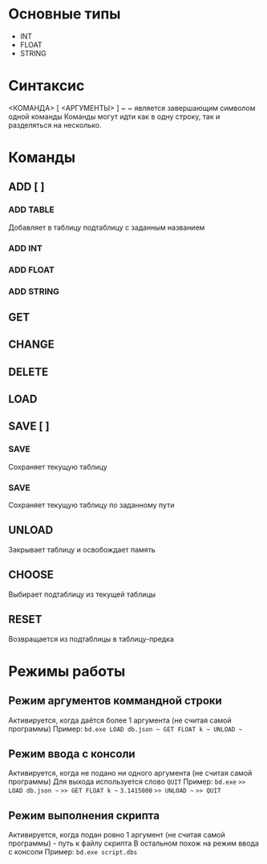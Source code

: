 # Основные типы
* INT
* FLOAT
* STRING

# Синтаксис
<КОМАНДА> [ <АРГУМЕНТЫ> ] ~
~ является завершающим символом одной команды
Команды могут идти как в одну строку, так и разделяться на несколько.

# Команды
## ADD <TYPE> <NAME> [ <VALUE> ]

### ADD TABLE <NAME>  
Добавляет в таблицу подтаблицу с заданным названием

### ADD INT <NAME> <VALUE>
### ADD FLOAT <NAME> <VALUE>
### ADD STRING <NAME> <VALUE>

## GET <TYPE> <NAME>

## CHANGE <TYPE> <NAME> <NEWALUE>

## DELETE <NAME>

## LOAD <FILENAME>

## SAVE [ <FILENAME> ]

### SAVE
Сохраняет текущую таблицу

### SAVE <FILENAME>
Сохраняет текущую таблицу по заданному пути

## UNLOAD
Закрывает таблицу и освобождает память

## CHOOSE <NAME>
Выбирает подтаблицу из текущей таблицы

## RESET
Возвращается из подтаблицы в таблицу-предка


# Режимы работы

## Режим аргументов коммандной строки
Активируется, когда даётся более 1 аргумента (не считая самой программы)
Пример: 
```bd.exe LOAD db.json ~ GET FLOAT k ~ UNLOAD ~```

## Режим ввода с консоли
Активируется, когда не подано ни одного аргумента (не считая самой программы)
Для выхода используется слово `QUIT`
Пример: 
```bd.exe```
```>> LOAD db.json ~```
```>> GET FLOAT k ~```
```3.1415000```
```>> UNLOAD ~```
```>> QUIT```

## Режим выполнения скрипта
Активируется, когда подан ровно 1 аргумент (не считая самой программы) - путь к файлу скрипта
В остальном похож на режим ввода с консоли
Пример: 
```bd.exe script.dbs```